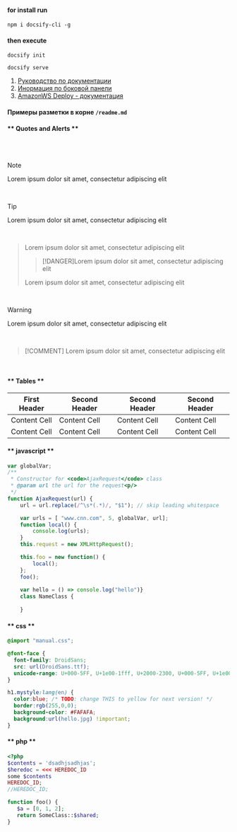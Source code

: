 #### for install run  
```shell
npm i docsify-cli -g
```

#### then execute  
```shell
docsify init
```  
```shell
docsify serve
```


1. [Руководство по документации](https://docsify.js.org/#/quickstart)  
2. [Инормация по боковой панели](https://github.com/docsifyjs/docsify/blob/master/docs/_sidebar.md)  
3. [AmazonWS Deploy - документация](https://docsify.js.org/#/deploy?id=aws-amplify)

#### Примеры разметки в корне ``/readme.md``
<!-- tabs:start -->

#### ** Quotes and Alerts **
<br>
<br>

>[!NOTE]
>Lorem ipsum dolor sit amet, consectetur adipiscing elit

<br>

>[!TIP]
>Lorem ipsum dolor sit amet, consectetur adipiscing elit

<br>

>Lorem ipsum dolor sit amet, consectetur adipiscing elit
>>[!DANGER]Lorem ipsum dolor sit amet, consectetur adipiscing elit
>  
>Lorem ipsum dolor sit amet, consectetur adipiscing elit

<br>

>[!WARNING]
>Lorem ipsum dolor sit amet, consectetur adipiscing elit

<br>

>[!COMMENT]
>Lorem ipsum dolor sit amet, consectetur adipiscing elit

<br>

#### ** Tables **

First Header|Second Header|Second Header|Second Header
-|-|-|-
Content Cell|Content Cell|Content Cell|Content Cell
Content Cell  | Content Cell  | Content Cell  | Content Cell

#### ** javascript **

```javascript
var globalVar;
/**
 * Constructor for <code>AjaxRequest</code> class
 * @param url the url for the request<p/>
 */
function AjaxRequest(url) {
    url = url.replace(/^\s*(.*)/, "$1"); // skip leading whitespace

    var urls = [ "www.cnn.com", 5, globalVar, url];
    function local() {
        console.log(urls);
    }
    this.request = new XMLHttpRequest();

    this.foo = new function() {
        local();
    };
    foo();
    
    var hello = () => console.log("hello")}
    class NameClass {
        
    }
```

#### ** css **

```css
@import "manual.css";

@font-face {
  font-family: DroidSans;
  src: url(DroidSans.ttf);
  unicode-range: U+000-5FF, U+1e00-1fff, U+2000-2300, U+000-5FF, U+1e00-1fff, U+2000-2300, U+000-5FF, U+1e00-1fff, U+2000-2300, U+000-5FF, U+1e00-1fff, U+2000-2300;
}

h1.mystyle:lang(en) {
  color:blue; /* TODO: change THIS to yellow for next version! */
  border:rgb(255,0,0);
  background-color: #FAFAFA;
  background:url(hello.jpg) !important;
}
```

#### ** php **
```php
<?php
$contents = 'dsadhjsadhjas';
$heredoc = <<< HEREDOC_ID
some $contents
HEREDOC_ID;
//HEREDOC_ID;

function foo() {
   $a = [0, 1, 2];
   return SomeClass::$shared;
}
```
<!-- tabs:end -->





